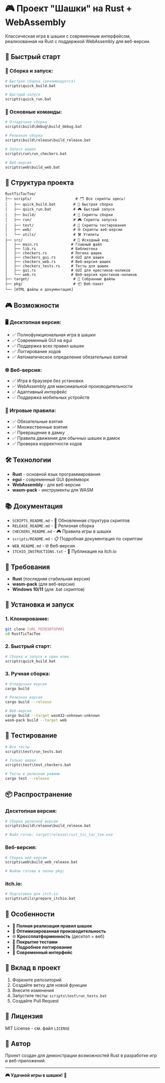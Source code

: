 # 🎮 **Проект "Шашки" на Rust + WebAssembly**

Классическая игра в шашки с современным интерфейсом, реализованная на Rust с поддержкой WebAssembly для веб-версии.

## 🚀 **Быстрый старт**

### **🔨 Сборка и запуск:**
```bash
# Быстрая сборка (рекомендуется)
scripts\quick_build.bat

# Быстрый запуск
scripts\quick_run.bat
```

### **🎯 Основные команды:**
```bash
# Отладочная сборка
scripts\build\debug\build_debug.bat

# Релизная сборка
scripts\build\release\build_release.bat

# Запуск шашек
scripts\run\run_checkers.bat

# Веб-версия
scripts\web\build_web.bat
```

## 📁 **Структура проекта**

```
RustTicTacToe/
├── scripts/                    # 🗂️ Все скрипты здесь!
│   ├── quick_build.bat        # 🚀 Быстрая сборка
│   ├── quick_run.bat          # 🎮 Быстрый запуск
│   ├── build/                 # 🔨 Скрипты сборки
│   ├── run/                   # 🎮 Скрипты запуска
│   ├── test/                  # 🧪 Скрипты тестирования
│   ├── web/                   # 🌐 Скрипты веб-версии
│   └── utils/                 # 🛠️ Утилиты
├── src/                       # 📝 Исходный код
│   ├── main.rs               # Главный файл
│   ├── lib.rs                # Библиотека
│   ├── checkers.rs           # Логика шашек
│   ├── checkers_gui.rs       # GUI для шашек
│   ├── checkers_web.rs       # Веб-версия шашек
│   ├── checkers_tests.rs     # Тесты для шашек
│   ├── gui.rs                # GUI для крестиков-ноликов
│   └── web.rs                # Веб-версия крестиков-ноликов
├── target/                    # 🎯 Собранные файлы
├── pkg/                       # 📦 Веб-пакет
└── [HTML файлы и документация]
```

## 🎮 **Возможности**

### **🖥️ Десктопная версия:**
- ✅ Полнофункциональная игра в шашки
- ✅ Современный GUI на egui
- ✅ Поддержка всех правил шашек
- ✅ Логгирование ходов
- ✅ Автоматическое определение обязательных взятий

### **🌐 Веб-версия:**
- ✅ Игра в браузере без установки
- ✅ WebAssembly для максимальной производительности
- ✅ Адаптивный интерфейс
- ✅ Поддержка мобильных устройств

### **🎯 Игровые правила:**
- ✅ Обязательные взятия
- ✅ Множественные взятия
- ✅ Превращение в дамку
- ✅ Правила движения для обычных шашек и дамок
- ✅ Проверка корректности ходов

## 🛠️ **Технологии**

- **Rust** - основной язык программирования
- **egui** - современный GUI фреймворк
- **WebAssembly** - для веб-версии
- **wasm-pack** - инструменты для WASM

## 📚 **Документация**

- `SCRIPTS_README.md` - 📁 Обновленная структура скриптов
- `RELEASE_README.md` - 🚀 Релизная сборка
- `CHECKERS_README.md` - 🎮 Правила игры в шашки
- `scripts/README.md` - 📋 Подробная документация по скриптам
- `WEB_README.md` - 🌐 Веб-версия
- `ITCHIO_INSTRUCTIONS.txt` - 🎯 Публикация на itch.io

## 🔧 **Требования**

- **Rust** (последняя стабильная версия)
- **wasm-pack** (для веб-версии)
- **Windows 10/11** (для .bat скриптов)

## 🚀 **Установка и запуск**

### **1. Клонирование:**
```bash
git clone [URL_РЕПОЗИТОРИЯ]
cd RustTicTacToe
```

### **2. Быстрый старт:**
```bash
# Сборка и запуск в один клик
scripts\quick_build.bat
```

### **3. Ручная сборка:**
```bash
# Отладочная версия
cargo build

# Релизная версия
cargo build --release

# Веб-версия
cargo build --target wasm32-unknown-unknown
wasm-pack build --target web
```

## 🧪 **Тестирование**

```bash
# Все тесты
scripts\test\run_tests.bat

# Только шашки
scripts\test\test_checkers.bat

# Тесты в релизном режиме
cargo test --release
```

## 📦 **Распространение**

### **Десктопная версия:**
```bash
# Сборка релизной версии
scripts\build\release\build_release.bat

# Файл готов: target\release\rust_tic_tac_toe.exe
```

### **Веб-версия:**
```bash
# Сборка веб-версии
scripts\web\build_web_release.bat

# Файлы готовы в папке pkg\
```

### **itch.io:**
```bash
# Подготовка для itch.io
scripts\utils\prepare_itchio.bat
```

## 🎉 **Особенности**

- 🎯 **Полная реализация правил шашек**
- 🚀 **Оптимизированная производительность**
- 🌐 **Кроссплатформенность** (десктоп + веб)
- 🧪 **Покрытие тестами**
- 📝 **Подробное логгирование**
- 🎨 **Современный интерфейс**

## 🤝 **Вклад в проект**

1. Форкните репозиторий
2. Создайте ветку для новой функции
3. Внесите изменения
4. Запустите тесты: `scripts\test\run_tests.bat`
5. Создайте Pull Request

## 📄 **Лицензия**

MIT License - см. файл `LICENSE`

## 🎯 **Автор**

Проект создан для демонстрации возможностей Rust в разработке игр и веб-приложений.

---

**🎮 Удачной игры в шашки!** 🎯
